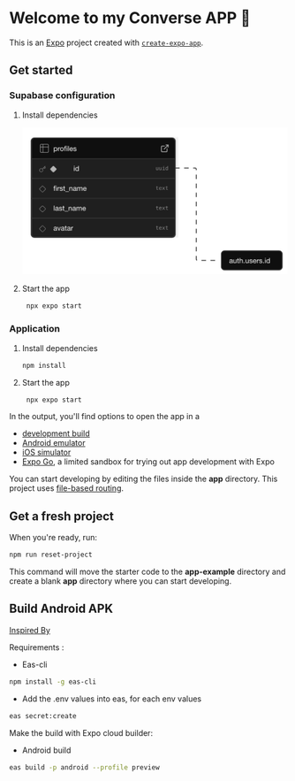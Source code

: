 # Welcome to my Converse APP 👋

This is an [Expo](https://expo.dev) project created with [`create-expo-app`](https://www.npmjs.com/package/create-expo-app).

## Get started

### Supabase configuration

1. Install dependencies

   ![Profiles table structure](profiles_table.png)

2. Start the app

   ```bash
    npx expo start
   ```

### Application

1. Install dependencies

   ```bash
   npm install
   ```

2. Start the app

   ```bash
    npx expo start
   ```

In the output, you'll find options to open the app in a

- [development build](https://docs.expo.dev/develop/development-builds/introduction/)
- [Android emulator](https://docs.expo.dev/workflow/android-studio-emulator/)
- [iOS simulator](https://docs.expo.dev/workflow/ios-simulator/)
- [Expo Go](https://expo.dev/go), a limited sandbox for trying out app development with Expo

You can start developing by editing the files inside the **app** directory. This project uses [file-based routing](https://docs.expo.dev/router/introduction).

## Get a fresh project

When you're ready, run:

```bash
npm run reset-project
```

This command will move the starter code to the **app-example** directory and create a blank **app** directory where you can start developing.

## Build Android APK
[Inspired By](https://aymeric-cucherousset.fr/expo-generer-un-fichier-apk/)

Requirements :
- Eas-cli
```bash
npm install -g eas-cli   
```
- Add the .env values into eas, for each env values
```bash
eas secret:create 
```

Make the build with Expo cloud builder:
- Android build
```bash
eas build -p android --profile preview
```